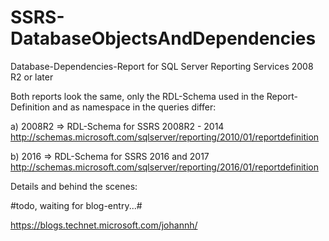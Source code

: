 # SSRS-DatabaseObjectsAndDependencies
Database-Dependencies-Report for SQL Server Reporting Services 2008 R2 or later

Both reports look the same, only the RDL-Schema used in the Report-Definition and as namespace in the queries differ:

a) 2008R2 => RDL-Schema for SSRS 2008R2 - 2014
http://schemas.microsoft.com/sqlserver/reporting/2010/01/reportdefinition

b) 2016 => RDL-Schema for SSRS 2016 and 2017
http://schemas.microsoft.com/sqlserver/reporting/2016/01/reportdefinition

Details and behind the scenes:

#todo, waiting for blog-entry...#

https://blogs.technet.microsoft.com/johannh/
